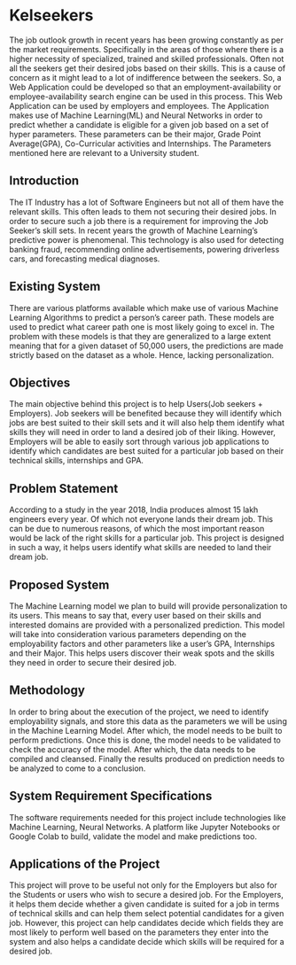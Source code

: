 # Kelseekers
The job outlook growth in recent years has been growing constantly as per the market requirements. Specifically in the areas of those where there is a higher necessity of specialized, trained and skilled professionals. Often not all the seekers get their desired jobs based on their skills. This is a cause of concern as it might lead to a lot of indifference between the seekers. So, a Web Application could be developed so that an employment-availability or employee-availability search engine can be used in this process. This Web Application can be used by employers and employees. The Application makes use of Machine Learning(ML) and Neural Networks in order to predict whether a candidate is eligible for a given job based on a set of hyper parameters. These parameters can be their major, Grade Point Average(GPA), Co-Curricular activities and Internships. The Parameters mentioned here are relevant to a University student.

## Introduction
The IT Industry has a lot of Software Engineers but not all of them have the relevant skills. This often leads to them not securing their desired jobs. In order to secure such a job there is a requirement for improving the Job Seeker’s skill sets. In recent years the growth of Machine Learning’s predictive power is phenomenal. This technology is also used for  detecting banking fraud, recommending online advertisements, powering driverless cars, and forecasting medical diagnoses. 

## Existing System 
There are various platforms available which make use of various Machine Learning Algorithms to predict a person’s career path. These models are used to predict what career path one is most likely going to excel in. The problem with these models is that they are generalized to a large extent meaning that for a given dataset of 50,000 users, the predictions are made strictly based on the dataset as a whole. Hence, lacking personalization.

## Objectives
The main objective behind this project is to help Users(Job seekers + Employers). Job seekers will be benefited because they will identify which jobs are best suited to their skill sets and it will also help them identify what skills they will need in order to land a desired job of their liking. However, Employers will be able to easily sort through various job applications to identify which candidates are best suited for a particular job based on their technical skills, internships and GPA.

## Problem Statement
According to a study in the year 2018, India produces almost 15 lakh engineers every year. Of which not everyone lands their dream job. This can be due to numerous reasons, of which the most important reason would be lack of the right skills for a particular job. This project is designed in such a way, it helps users identify what skills are needed to land their dream job.

## Proposed System 
The Machine Learning model we plan to build will provide personalization to its users. This means to say that, every user based on their skills and interested domains are provided with a personalized prediction. This model will take into consideration various parameters depending on the employability factors and other parameters like a user’s GPA, Internships and their Major. This helps users discover their weak spots and the skills they need in order to secure their desired job.

## Methodology
In order to bring about the execution of the project, we need to identify employability signals, and store this data as the parameters we will be using in the Machine Learning Model. After which, the model needs to be built to perform predictions. Once this is done, the model needs to be validated to check the accuracy of the model. After which, the data needs to be compiled and cleansed. Finally the results produced on prediction needs to be analyzed to come to a conclusion.

## System Requirement Specifications 
The software requirements needed for this project include technologies like Machine Learning, Neural Networks. A platform like Jupyter Notebooks or Google Colab to build, validate  the model and make predictions too.

## Applications of the Project
This project will prove to be useful not only for the Employers but also for the Students or users who wish to secure a desired job. For the Employers, it helps them decide whether a given candidate is suited for a job in terms of technical skills and can help them select potential candidates for a given job. However, this project can help candidates decide which fields they are most likely to perform well based on the parameters they enter into the system and also helps a candidate decide which skills will be required for a desired job.

